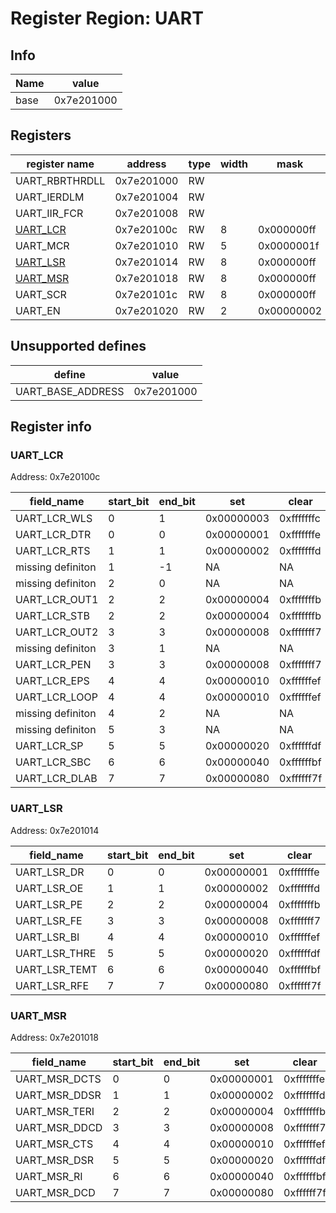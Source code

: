 # Register Region: UART


## Info
| Name | value |
| --- | --- |
| base | 0x7e201000 |

## Registers

| register name | address | type | width | mask | reset |
| --- | --- | --- | --- | --- | --- |
| UART_RBRTHRDLL | 0x7e201000 | RW |  |  |  |
| UART_IERDLM | 0x7e201004 | RW |  |  |  |
| UART_IIR_FCR | 0x7e201008 | RW |  |  |  |
| [UART_LCR](#uart_lcr) | 0x7e20100c | RW | 8 | 0x000000ff | 0000000000 |
| UART_MCR | 0x7e201010 | RW | 5 | 0x0000001f | 0000000000 |
| [UART_LSR](#uart_lsr) | 0x7e201014 | RW | 8 | 0x000000ff | 0000000000 |
| [UART_MSR](#uart_msr) | 0x7e201018 | RW | 8 | 0x000000ff | 0000000000 |
| UART_SCR | 0x7e20101c | RW | 8 | 0x000000ff | 0000000000 |
| UART_EN | 0x7e201020 | RW | 2 | 0x00000002 | 0000000000 |

## Unsupported defines

| define | value |
| --- | --- |
| UART_BASE_ADDRESS | 0x7e201000 |

## Register info


### UART_LCR
 Address: 0x7e20100c

| field_name | start_bit | end_bit | set | clear | reset |
| --- | --- | --- | --- | --- | --- |
| UART_LCR_WLS | 0 | 1 | 0x00000003 | 0xfffffffc | 0x0 |
| UART_LCR_DTR | 0 | 0 | 0x00000001 | 0xfffffffe | 0x0 |
| UART_LCR_RTS | 1 | 1 | 0x00000002 | 0xfffffffd | 0x0 |
| missing definiton | 1 | -1 | NA | NA | NA |
| missing definiton | 2 | 0 | NA | NA | NA |
| UART_LCR_OUT1 | 2 | 2 | 0x00000004 | 0xfffffffb | 0x0 |
| UART_LCR_STB | 2 | 2 | 0x00000004 | 0xfffffffb | 0x0 |
| UART_LCR_OUT2 | 3 | 3 | 0x00000008 | 0xfffffff7 | 0x0 |
| missing definiton | 3 | 1 | NA | NA | NA |
| UART_LCR_PEN | 3 | 3 | 0x00000008 | 0xfffffff7 | 0x0 |
| UART_LCR_EPS | 4 | 4 | 0x00000010 | 0xffffffef | 0x0 |
| UART_LCR_LOOP | 4 | 4 | 0x00000010 | 0xffffffef | 0x0 |
| missing definiton | 4 | 2 | NA | NA | NA |
| missing definiton | 5 | 3 | NA | NA | NA |
| UART_LCR_SP | 5 | 5 | 0x00000020 | 0xffffffdf | 0x0 |
| UART_LCR_SBC | 6 | 6 | 0x00000040 | 0xffffffbf | 0x0 |
| UART_LCR_DLAB | 7 | 7 | 0x00000080 | 0xffffff7f | 0x0 |

### UART_LSR
 Address: 0x7e201014

| field_name | start_bit | end_bit | set | clear | reset |
| --- | --- | --- | --- | --- | --- |
| UART_LSR_DR | 0 | 0 | 0x00000001 | 0xfffffffe | 0x0 |
| UART_LSR_OE | 1 | 1 | 0x00000002 | 0xfffffffd | 0x0 |
| UART_LSR_PE | 2 | 2 | 0x00000004 | 0xfffffffb | 0x0 |
| UART_LSR_FE | 3 | 3 | 0x00000008 | 0xfffffff7 | 0x0 |
| UART_LSR_BI | 4 | 4 | 0x00000010 | 0xffffffef | 0x0 |
| UART_LSR_THRE | 5 | 5 | 0x00000020 | 0xffffffdf | 0x0 |
| UART_LSR_TEMT | 6 | 6 | 0x00000040 | 0xffffffbf | 0x0 |
| UART_LSR_RFE | 7 | 7 | 0x00000080 | 0xffffff7f | 0x0 |

### UART_MSR
 Address: 0x7e201018

| field_name | start_bit | end_bit | set | clear | reset |
| --- | --- | --- | --- | --- | --- |
| UART_MSR_DCTS | 0 | 0 | 0x00000001 | 0xfffffffe | 0x0 |
| UART_MSR_DDSR | 1 | 1 | 0x00000002 | 0xfffffffd | 0x0 |
| UART_MSR_TERI | 2 | 2 | 0x00000004 | 0xfffffffb | 0x0 |
| UART_MSR_DDCD | 3 | 3 | 0x00000008 | 0xfffffff7 | 0x0 |
| UART_MSR_CTS | 4 | 4 | 0x00000010 | 0xffffffef | 0x0 |
| UART_MSR_DSR | 5 | 5 | 0x00000020 | 0xffffffdf | 0x0 |
| UART_MSR_RI | 6 | 6 | 0x00000040 | 0xffffffbf | 0x0 |
| UART_MSR_DCD | 7 | 7 | 0x00000080 | 0xffffff7f | 0x0 |
